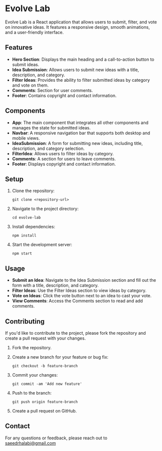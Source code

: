 Evolve Lab
==========

Evolve Lab is a React application that allows users to submit, filter, and vote on innovative ideas. It features a responsive design, smooth animations, and a user-friendly interface.

Features
--------

-   **Hero Section**: Displays the main heading and a call-to-action button to submit ideas.
-   **Idea Submission**: Allows users to submit new ideas with a title, description, and category.
-   **Filter Ideas**: Provides the ability to filter submitted ideas by category and vote on them.
-   **Comments**: Section for user comments.
-   **Footer**: Contains copyright and contact information.

Components
----------

-   **App**: The main component that integrates all other components and manages the state for submitted ideas.
-   **Navbar**: A responsive navigation bar that supports both desktop and mobile views.
-   **IdeaSubmission**: A form for submitting new ideas, including title, description, and category selection.
-   **FilterIdea**: Allows users to filter ideas by category.
-   **Comments**: A section for users to leave comments.
-   **Footer**: Displays copyright and contact information.

Setup
-----

1.  Clone the repository:

    `git clone <repository-url>`

2.  Navigate to the project directory:

    `cd evolve-lab`

3.  Install dependencies:

    `npm install`

4.  Start the development server:

    `npm start`

Usage
-----

-   **Submit an Idea**: Navigate to the Idea Submission section and fill out the form with a title, description, and category.
-   **Filter Ideas**: Use the Filter Ideas section to view ideas by category.
-   **Vote on Ideas**: Click the vote button next to an idea to cast your vote.
-   **View Comments**: Access the Comments section to read and add comments.

Contributing
------------

If you'd like to contribute to the project, please fork the repository and create a pull request with your changes.

1.  Fork the repository.
2.  Create a new branch for your feature or bug fix:

    `git checkout -b feature-branch`

3.  Commit your changes:

    `git commit -am 'Add new feature'`

4.  Push to the branch:

    `git push origin feature-branch`

5.  Create a pull request on GitHub.


Contact
-------

For any questions or feedback, please reach out to saeedrhalabi@gmail.com